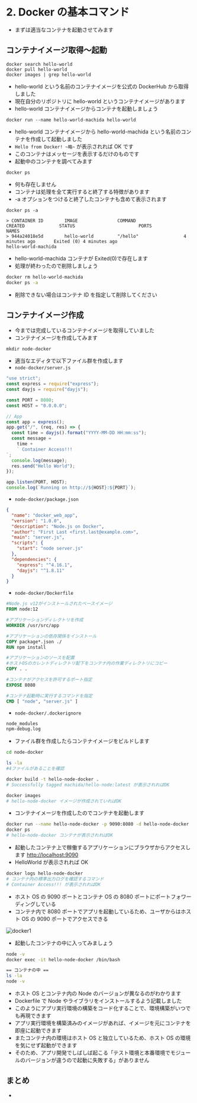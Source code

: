 # 2. Docker の基本コマンド

- まずは適当なコンテナを起動させてみます

## コンテナイメージ取得〜起動

```
docker search hello-world
docker pull hello-world
docker images | grep hello-world
```

- hello-world という名前のコンテナイメージを公式の DockerHub から取得しました
- 現在自分のリポジトリに hello-world というコンテナイメージがあります
- hello-world コンテナイメージからコンテナを起動しましょう

```
docker run --name hello-world-machida hello-world
```

- hello-world コンテナイメージから hello-world-machida という名前のコンテナを作成して起動しました
- `Hello from Docker! ~略~` が表示されれば OK です
- このコンテナはメッセージを表示するだけのものです
- 起動中のコンテナを調べてみます

```console
docker ps
```

- 何も存在しません
- コンテナは処理を全て実行すると終了する特徴があります
- -a オプションをつけると終了したコンテナも含めて表示されます

```console
docker ps -a

> CONTAINER ID        IMAGE               COMMAND                  CREATED             STATUS                        PORTS                NAMES
> 944a24018e5d        hello-world         "/hello"                 4 minutes ago       Exited (0) 4 minutes ago                           hello-world-machida
```

- hello-world-machida コンテナが Exited(0)で存在します
- 処理が終わったので削除しましょう

```sh
docker rm hello-world-machida
docker ps -a
```

- 削除できない場合はコンテナ ID を指定して削除してください

## コンテナイメージ作成

- 今までは完成しているコンテナイメージを取得していました
- コンテナイメージを作成してみます

```
mkdir node-docker
```

- 適当なエディタで以下ファイル群を作成します
- `node-docker/server.js`

```jsx
"use strict";
const express = require("express");
const dayjs = require("dayjs");

const PORT = 8080;
const HOST = "0.0.0.0";

// App
const app = express();
app.get("/", (req, res) => {
  const time = dayjs().format("YYYY-MM-DD HH:mm:ss");
  const message =
    time +
    ` Container Access!!!
`;
  console.log(message);
  res.send("Hello World");
});

app.listen(PORT, HOST);
console.log(`Running on http://${HOST}:${PORT}`);
```

- `node-docker/package.json`

```json
{
  "name": "docker_web_app",
  "version": "1.0.0",
  "description": "Node.js on Docker",
  "author": "First Last <first.last@example.com>",
  "main": "server.js",
  "scripts": {
    "start": "node server.js"
  },
  "dependencies": {
    "express": "^4.16.1",
    "dayjs": "^1.8.11"
  }
}
```

- `node-docker/Dockerfile`

```dockerfile
#Node.js v12がインストールされたベースイメージ
FROM node:12

#アプリケーションディレクトリを作成
WORKDIR /usr/src/app

#アプリケーションの依存関係をインストール
COPY package*.json ./
RUN npm install

#アプリケーションのソースを配置
#ホストOSのカレントディレクトリ配下をコンテナ内の作業ディレクトリにコピー
COPY . .

#コンテナがアクセスを許可するポート指定
EXPOSE 8080

#コンテナ起動時に実行するコマンドを指定
CMD [ "node", "server.js" ]
```

- `node-docker/.dockerignore`

```dockerfile
node_modules
npm-debug.log
```

- ファイル群を作成したらコンテナイメージをビルドします

```sh
cd node-docker

ls -la
#4ファイルがあることを確認

docker build -t hello-node-docker .
# Successfully tagged machida/hello-node:latest が表示されればOK

docker images
# hello-node-docker イメージが作成されていればOK
```

- コンテナイメージを作成したのでコンテナを起動します

```sh
docker run --name hello-node-docker -p 9090:8080 -d hello-node-docker
docker ps
# hello-node-docker コンテナが表示されればOK
```

- 起動したコンテナ上で稼働するアプリケーションにブラウザからアクセスします
  [http://localhost:9090](http://localhost:9090)
- HelloWorld が表示されれば OK

```sh
docker logs hello-node-docker
# コンテナ内の標準出力ログを確認するコマンド
# Container Access!!! が表示されればOK
```

- ホスト OS の 9090 ポートとコンテナ OS の 8080 ポートにポートフォワーディングしている
- コンテナ内で 8080 ポートでアプリを起動しているため、ユーザからはホスト OS の 9090 ポートでアクセスできる

![docker1](/images/docker1.png)

- 起動したコンテナの中に入ってみましょう

```sh
node -v
docker exec -it hello-node-docker /bin/bash

== コンテナの中 ==
ls -la
node -v
```

- ホスト OS とコンテナ内の Node のバージョンが異なるのがわかります
- Dockerfile で Node やライブラリをインストールするよう記載しました
- このようにアプリ実行環境の構築をコード化することで、環境構築がいつでも再現できます
- アプリ実行環境を構築済みのイメージがあれば、イメージを元にコンテナを即座に起動できます
- またコンテナ内の環境はホスト OS と独立しているため、ホスト OS の環境を気にせず起動ができます
- そのため、アプリ開発でしばしば起こる「テスト環境と本番環境でモジュールのバージョンが違うので起動に失敗する」がありません

## まとめ

-
